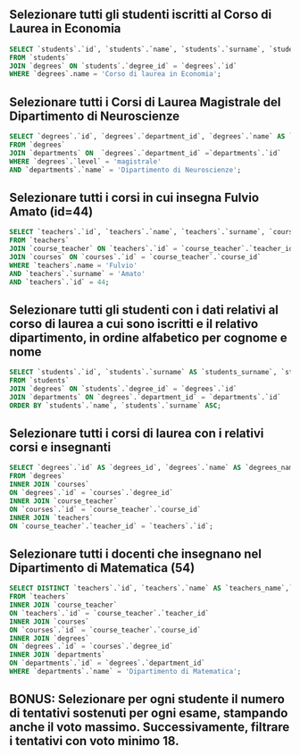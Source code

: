 ## Selezionare tutti gli studenti iscritti al Corso di Laurea in Economia

```sql
SELECT `students`.`id`, `students`.`name`, `students`.`surname`, `students`.`degree_id`, `students`.`registration_number`, `degrees`.`name` 
FROM `students` 
JOIN `degrees` ON `students`.`degree_id` = `degrees`.`id` 
WHERE `degrees`.name = 'Corso di laurea in Economia';
```

## Selezionare tutti i Corsi di Laurea Magistrale del Dipartimento di Neuroscienze

```sql
SELECT `degrees`.`id`, `degrees`.`department_id`, `degrees`.`name` AS `degrees_name`, `degrees`.`level`, `departments`.`name` AS `department_name`, `departments`.`email` 
FROM `degrees` 
JOIN `departments` ON  `degrees`.`department_id` =`departments`.`id` 
WHERE `degrees`.`level` = 'magistrale' 
AND `departments`.`name` = 'Dipartimento di Neuroscienze'; 
```

## Selezionare tutti i corsi in cui insegna Fulvio Amato (id=44)

```sql
SELECT `teachers`.`id`, `teachers`.`name`, `teachers`.`surname`, `courses`.`id` AS `courses_id`, `courses`.`name`, `courses`.`description`, `courses`.`period`, `courses`.`year` 
FROM `teachers` 
JOIN `course_teacher` ON `teachers`.`id` = `course_teacher`.`teacher_id` 
JOIN `courses` ON `courses`.`id` = `course_teacher`.`course_id` 
WHERE `teachers`.name = 'Fulvio' 
AND `teachers`.`surname` = 'Amato' 
AND `teachers`.`id` = 44; 
```

## Selezionare tutti gli studenti con i dati relativi al corso di laurea a cui sono iscritti e il relativo dipartimento, in ordine alfabetico per cognome e nome

```sql
SELECT `students`.`id`, `students`.`surname` AS `students_surname`, `students`.`name` AS `students_name`, `degrees`.`name` AS `degrees_name`, `degrees`.`level`, `departments`.`name` AS `departments_name` 
FROM `students` 
JOIN `degrees` ON `students`.`degree_id` = `degrees`.`id` 
JOIN `departments` ON `degrees`.`department_id` = `departments`.`id` 
ORDER BY `students`.`name`, `students`.`surname` ASC;
```

## Selezionare tutti i corsi di laurea con i relativi corsi e insegnanti

```sql
SELECT `degrees`.`id` AS `degrees_id`, `degrees`.`name` AS `degrees_name`, `degrees`.`level`, `courses`.`name` AS `courses_name`, `teachers`.`name` AS `teachers_name`, `teachers`.`surname` AS `teachers_surname`
FROM `degrees`
INNER JOIN `courses`
ON `degrees`.`id` = `courses`.`degree_id`
INNER JOIN `course_teacher`
ON `courses`.`id` = `course_teacher`.`course_id`
INNER JOIN `teachers`
ON `course_teacher`.`teacher_id` = `teachers`.`id`;
```

## Selezionare tutti i docenti che insegnano nel Dipartimento di Matematica (54)

```sql
SELECT DISTINCT `teachers`.`id`, `teachers`.`name` AS `teachers_name`,`teachers`.`surname` AS `teachers_surname`, `departments`.`name` AS `departments_name`
FROM `teachers`
INNER JOIN `course_teacher`
ON `teachers`.`id` = `course_teacher`.`teacher_id`
INNER JOIN `courses`
ON `courses`.`id` = `course_teacher`.`course_id`
INNER JOIN `degrees`
ON `degrees`.`id` = `courses`.`degree_id`
INNER JOIN `departments`
ON `departments`.`id` = `degrees`.`department_id`
WHERE `departments`.`name` = 'Dipartimento di Matematica';
```

## BONUS: Selezionare per ogni studente il numero di tentativi sostenuti per ogni esame, stampando anche il voto massimo. Successivamente, filtrare i tentativi con voto minimo 18.

```sql

```
